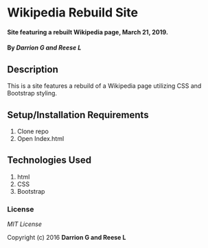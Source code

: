 # Wikipedia Rebuild Site

#### Site featuring a rebuilt Wikipedia page, March 21, 2019.

#### By _**Darrion G and Reese L**_

## Description

This is a site features a rebuild of a Wikipedia page utilizing CSS and Bootstrap styling.

## Setup/Installation Requirements

1. Clone repo
2. Open Index.html

## Technologies Used

1. html
2. CSS
3. Bootstrap

### License

*MIT License*

Copyright (c) 2016 **Darrion G and Reese L**
